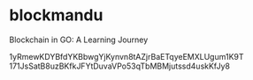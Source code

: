 # blockmandu
Blockchain in GO: A Learning Journey


1yRmewKDYBfdYKBbwgYjKynvn8tAZjrBaETqyeEMXLUgum1K9T
171JsSatB8uzBKfkJFYtDuvaVPo53qTbMBMjutssd4uskKfJy8